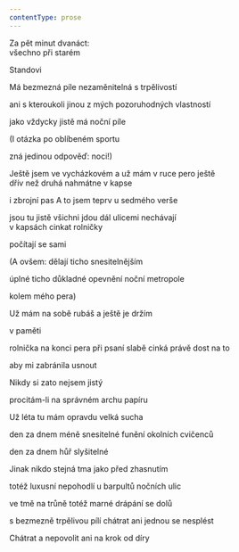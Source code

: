 ```yaml
---
contentType: prose
---
```


Za pět minut dvanáct:  
všechno při starém

Standovi

Má bezmezná píle nezaměnitelná s trpělivostí

ani s kteroukoli jinou z mých pozoruhodných vlastností

jako vždycky jistě má noční píle

(I otázka po oblíbeném sportu

zná jedinou odpověď: noci!)

Ještě jsem ve vycházkovém a už mám v ruce pero ještě  
dřív než druhá nahmátne v kapse

i zbrojní pas A to jsem teprv u sedmého verše

jsou tu jistě všichni jdou dál ulicemi nechávají  
v kapsách cinkat rolničky

počítají se sami

(A ovšem: dělají ticho snesitelnějším

úplné ticho důkladné opevnění noční metropole

kolem mého pera)

Už mám na sobě rubáš a ještě je držím

v paměti

rolnička na konci pera při psaní slabě cinká právě dost na to

aby mi zabránila usnout

Nikdy si zato nejsem jistý

procitám-li na správném archu papíru

Už léta tu mám opravdu velká sucha

den za dnem méně snesitelné funění okolních cvičenců

den za dnem hůř slyšitelné

Jinak nikdo stejná tma jako před zhasnutím

totéž luxusní nepohodlí u barpultů nočních ulic

ve tmě na trůně totéž marné drápání se dolů

s bezmezně trpělivou pílí chátrat ani jednou se nesplést

Chátrat a nepovolit ani na krok od díry
